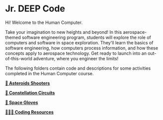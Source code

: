 # Jr. DEEP Code
Hi! Welcome to the Human Computer.

Take your imagination to new heights and beyond! In this aerospace-themed software engineering program, students will explore the role of computers and software in space exploration. They'll learn the basics of software engineering, how computers process information, and how these concepts apply to aerospace technology. Get ready to launch into an out-of-this-world adventure, where you engineer the limits!

The following folders contain code and descriptions for some activities completed in the Human Computer course.

**[🚀 Asteroids Shooters](https://github.com/ashwini-0606/jrdeepcode/tree/main/AsteroidsShooters)**

**[🌟 Constellation Circuits](https://github.com/ashwini-0606/jrdeepcode/tree/main/ConstellationCircuits)**

**[🧤 Space Gloves](https://github.com/ashwini-0606/jrdeepcode/tree/main/SpaceSuitGloves)**


**[👩🏽‍💻 Coding Resources](https://github.com/ashwini-0606/jrdeepcode/tree/main/CodingResources)**
